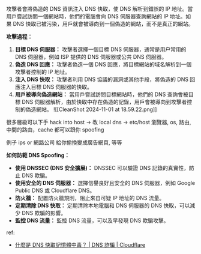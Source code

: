 

攻擊者會將偽造的 DNS 資訊注入 DNS 快取，使 DNS 解析到錯誤的 IP 地址。當用戶嘗試訪問一個網站時，他們的電腦會向 DNS 伺服器查詢網站的 IP 地址。如果 DNS 快取已被污染，用戶就會被導向到一個偽造的網站，而不是真正的網站。



**攻擊過程：**
1. **目標 DNS 伺服器：** 攻擊者選擇一個目標 DNS 伺服器，通常是用户常用的 DNS 伺服器，例如 ISP 提供的 DNS 伺服器或公共 DNS 伺服器。
2. **偽造 DNS 回應：** 攻擊者偽造一個 DNS 回應，將目標網站的域名解析到一個攻擊者控制的 IP 地址。
3. **注入 DNS 快取：** 攻擊者利用 DNS 協議的漏洞或其他手段，將偽造的 DNS 回應注入目標 DNS 伺服器的快取。
4. **用戶被導向偽造網站：** 當用戶嘗試訪問目標網站時，他們的 DNS 查詢會被目標 DNS 伺服器解析，由於快取中存在偽造的記錄，用戶會被導向到攻擊者控制的偽造網站。
![[CleanShot 2024-11-01 at 18.59.22.png]]

很多層級可以下手
hack into host → 改 local dns → etc/host
瀏覽器, os, 路由, 中間的路由，cache 都可以跟你 spoofing

例子
ips or 網路公司 給你偷換變成廣告網頁, 等等




**如何防範 DNS Spoofing：**

- **使用 DNSSEC (DNS 安全擴展)：** DNSSEC 可以驗證 DNS 記錄的真實性，防止 DNS 欺騙。
- **使用安全的 DNS 伺服器：** 選擇信譽良好且安全的 DNS 伺服器，例如 Google Public DNS 或 Cloudflare DNS。
- **防火牆：** 配置防火牆規則，阻止來自可疑 IP 地址的 DNS 流量。
- **定期清除 DNS 快取：** 定期清除本地電腦和 DNS 伺服器的 DNS 快取，可以減少 DNS 欺騙的影響。
- **監控 DNS 流量：** 監控 DNS 流量，可以及早發現 DNS 欺騙攻擊。


ref:
- [什麼是 DNS 快取記憶體中毒？ | DNS 詐騙 | Cloudflare](https://www.cloudflare.com/zh-tw/learning/dns/dns-cache-poisoning/)
